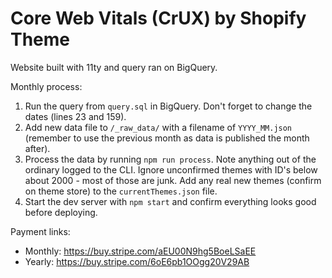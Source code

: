 # Core Web Vitals (CrUX) by Shopify Theme

Website built with 11ty and query ran on BigQuery.

Monthly process:

1. Run the query from `query.sql` in BigQuery. Don't forget to change the dates (lines 23 and 159).
1. Add new data file to `/_raw_data/` with a filename of `YYYY_MM.json` (remember to use the previous month as data is published the month after).
2. Process the data by running `npm run process`. Note anything out of the ordinary logged to the CLI. Ignore unconfirmed themes with ID's below about 2000 - most of those are junk. Add any real new themes (confirm on theme store) to the `currentThemes.json` file.
3. Start the dev server with `npm start` and confirm everything looks good before deploying.

Payment links:

- Monthly: https://buy.stripe.com/aEU00N9hg5BoeLSaEE
- Yearly: https://buy.stripe.com/6oE6pb1OOgg20V29AB

